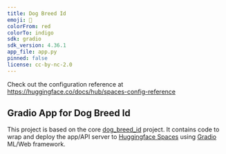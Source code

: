 ```yaml
---
title: Dog Breed Id
emoji: 🚀
colorFrom: red
colorTo: indigo
sdk: gradio
sdk_version: 4.36.1
app_file: app.py
pinned: false
license: cc-by-nc-2.0
---
```


Check out the configuration reference at https://huggingface.co/docs/hub/spaces-config-reference

## Gradio App for Dog Breed Id
This project is based on the core [dog_breed_id](https://github.com/dhrits/dog_breed_id) project. It contains code to wrap and deploy the app/API server to [Huggingface Spaces](https://huggingface.co/spaces) using [Gradio](https://www.gradio.app/) ML/Web framework.
